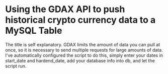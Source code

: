 # Using the GDAX API to push historical crypto currency data to a MySQL Table
The title is self explanatory. GDAX limits the amount of data you can pull at once, so it is necessary to send multiple requests for large amounts of data.  I've automatically configured the script to do this, simply enter your dates in start_date and hardend_date, add your database info into db, and let the script run. 
